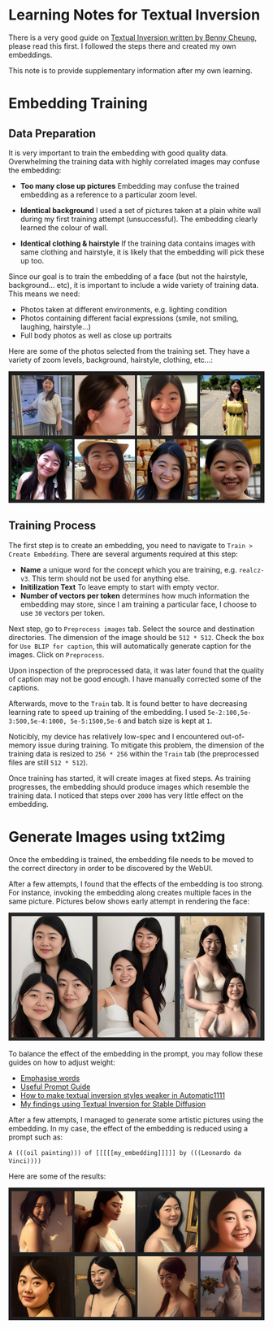 
# Learning Notes for Textual Inversion

There is a very good guide on [Textual Inversion written by Benny Cheung](https://bennycheung.github.io/stable-diffusion-training-for-embeddings), please read this first. I followed the steps there and created my own embeddings. 

This note is to provide supplementary information after my own learning.

# Embedding Training

## Data Preparation

It is very important to train the embedding with good quality data. Overwhelming the training data with highly correlated images may confuse the embedding: 

- **Too many close up pictures** Embedding may confuse the trained embedding as a reference to a particular zoom level.

- **Identical background** I used a set of pictures taken at a plain white wall during my first training attempt (unsuccessful). The embedding clearly learned the colour of wall.

- **Identical clothing & hairstyle** If the training data contains images with same clothing and hairstyle, it is likely that the embedding will pick these up too.

Since our goal is to train the embedding of a face (but not the hairstyle, background... etc), it is important to include a wide variety of training data. This means we need:

- Photos taken at different environments, e.g. lighting condition
- Photos containing different facial expressions (smile, not smiling, laughing, hairstyle...)
- Full body photos as well as close up portraits

Here are some of the photos selected from the training set. They have a variety of zoom levels, background, hairstyle, clothing, etc...:

![Input images](img/inputs.png "Input images")

## Training Process

The first step is to create an embedding, you need to navigate to `Train > Create Embedding`. There are several arguments required at this step:

- **Name** a unique word for the concept which you are training, e.g. `realcz-v3`. This term should not be used for anything else. 
- **Initilization Text** To leave empty to start with empty vector. 
- **Number of vectors per token** determines how much information the embedding may store, since I am training a particular face, I choose to use `30` vectors per token.

Next step, go to `Preprocess images` tab. Select the source and destination directories. The dimension of the image should be `512 * 512`. Check the box for `Use BLIP for caption`, this will automatically generate caption for the images. Click on `Preprocess`.

Upon inspection of the preprocessed data, it was later found that the quality of caption may not be good enough. I have manually corrected some of the captions.

Afterwards, move to the `Train` tab. It is found better to have decreasing learning rate to speed up training of the embedding. I used `5e-2:100,5e-3:500,5e-4:1000, 5e-5:1500,5e-6` and batch size is kept at `1`. 

Noticibly, my device has relatively low-spec and I encountered out-of-memory issue during training. To mitigate this problem, the dimension of the training data is resized to `256 * 256` within the `Train` tab (the preprocessed files are still `512 * 512`). 

Once training has started, it will create images at fixed steps. As training progresses, the embedding should produce images which resemble the training data. I noticed that steps over `2000` has very little effect on the embedding.



# Generate Images using txt2img

Once the embedding is trained, the embedding file needs to be moved to the correct directory in order to be discovered by the WebUI. 

After a few attempts, I found that the effects of the embedding is too strong. For instance, invoking the embedding along creates multiple faces in the same picture. Pictures below shows early attempt in rendering the face:

![Generated images](img/embedding_effects.png "Generated images")

To balance the effect of the embedding in the prompt, you may follow these guides on how to adjust weight:

- [Emphasise words](https://github.com/AUTOMATIC1111/stable-diffusion-webui/wiki/Features#attentionemphasis)
- [Useful Prompt Guide](https://stable-diffusion-art.com/prompt-guide/)
- [How to make textual inversion styles weaker in Automatic1111](https://www.reddit.com/r/StableDiffusion/comments/10tjux8/how_to_make_textual_inversion_styles_weaker_in/)
- [My findings using Textual Inversion for Stable Diffusion](https://www.reddit.com/r/StableDiffusion/comments/xe40ag/my_findings_using_textual_inversion_for_stable/)

After a few attempts, I managed to generate some artistic pictures using the embedding. In my case, the effect of the embedding is reduced using a prompt such as: 

```
A (((oil painting))) of [[[[[my_embedding]]]]] by (((Leonardo da Vinci))))
``` 

Here are some of the results:

![Generated images](img/outputs.png "Generated images")
